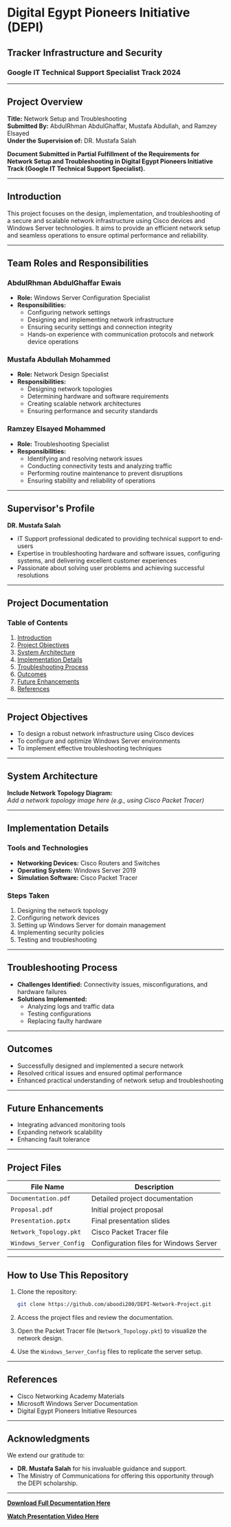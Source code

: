 # Digital Egypt Pioneers Initiative (DEPI)

## Tracker Infrastructure and Security

### Google IT Technical Support Specialist Track 2024

---

## Project Overview

**Title:** Network Setup and Troubleshooting  
**Submitted By:** AbdulRhman AbdulGhaffar, Mustafa Abdullah, and Ramzey Elsayed  
**Under the Supervision of:** DR. Mustafa Salah

**Document Submitted in Partial Fulfillment of the Requirements for Network Setup and Troubleshooting in Digital Egypt Pioneers Initiative Track (Google IT Technical Support Specialist).**

---

## Introduction

This project focuses on the design, implementation, and troubleshooting of a secure and scalable network infrastructure using Cisco devices and Windows Server technologies. It aims to provide an efficient network setup and seamless operations to ensure optimal performance and reliability.

---

## Team Roles and Responsibilities

### AbdulRhman AbdulGhaffar Ewais
- **Role:** Windows Server Configuration Specialist
- **Responsibilities:**
  - Configuring network settings
  - Designing and implementing network infrastructure
  - Ensuring security settings and connection integrity
  - Hands-on experience with communication protocols and network device operations

### Mustafa Abdullah Mohammed
- **Role:** Network Design Specialist
- **Responsibilities:**
  - Designing network topologies
  - Determining hardware and software requirements
  - Creating scalable network architectures
  - Ensuring performance and security standards

### Ramzey Elsayed Mohammed
- **Role:** Troubleshooting Specialist
- **Responsibilities:**
  - Identifying and resolving network issues
  - Conducting connectivity tests and analyzing traffic
  - Performing routine maintenance to prevent disruptions
  - Ensuring stability and reliability of operations

---

## Supervisor's Profile

**DR. Mustafa Salah**
- IT Support professional dedicated to providing technical support to end-users
- Expertise in troubleshooting hardware and software issues, configuring systems, and delivering excellent customer experiences
- Passionate about solving user problems and achieving successful resolutions

---

## Project Documentation

### Table of Contents
1. [Introduction](#introduction)
2. [Project Objectives](#project-objectives)
3. [System Architecture](#system-architecture)
4. [Implementation Details](#implementation-details)
5. [Troubleshooting Process](#troubleshooting-process)
6. [Outcomes](#outcomes)
7. [Future Enhancements](#future-enhancements)
8. [References](#references)

---

## Project Objectives
- To design a robust network infrastructure using Cisco devices
- To configure and optimize Windows Server environments
- To implement effective troubleshooting techniques

---

## System Architecture

**Include Network Topology Diagram:**  
*Add a network topology image here (e.g., using Cisco Packet Tracer)*

---

## Implementation Details

### Tools and Technologies
- **Networking Devices:** Cisco Routers and Switches
- **Operating System:** Windows Server 2019
- **Simulation Software:** Cisco Packet Tracer

### Steps Taken
1. Designing the network topology
2. Configuring network devices
3. Setting up Windows Server for domain management
4. Implementing security policies
5. Testing and troubleshooting

---

## Troubleshooting Process

- **Challenges Identified:** Connectivity issues, misconfigurations, and hardware failures
- **Solutions Implemented:**
  - Analyzing logs and traffic data
  - Testing configurations
  - Replacing faulty hardware

---

## Outcomes
- Successfully designed and implemented a secure network
- Resolved critical issues and ensured optimal performance
- Enhanced practical understanding of network setup and troubleshooting

---

## Future Enhancements
- Integrating advanced monitoring tools
- Expanding network scalability
- Enhancing fault tolerance

---

## Project Files

| File Name                  | Description                          |
|----------------------------|--------------------------------------|
| `Documentation.pdf`       | Detailed project documentation       |
| `Proposal.pdf`            | Initial project proposal             |
| `Presentation.pptx`       | Final presentation slides            |
| `Network_Topology.pkt`    | Cisco Packet Tracer file             |
| `Windows_Server_Config`   | Configuration files for Windows Server |

---

## How to Use This Repository

1. Clone the repository:
   ```bash
   git clone https://github.com/aboodi200/DEPI-Network-Project.git
   ```

2. Access the project files and review the documentation.

3. Open the Packet Tracer file (`Network_Topology.pkt`) to visualize the network design.

4. Use the `Windows_Server_Config` files to replicate the server setup.

---

## References
- Cisco Networking Academy Materials
- Microsoft Windows Server Documentation
- Digital Egypt Pioneers Initiative Resources

---

## Acknowledgments

We extend our gratitude to:
- **DR. Mustafa Salah** for his invaluable guidance and support.
- The Ministry of Communications for offering this opportunity through the DEPI scholarship.

---

**[Download Full Documentation Here](#)**

**[Watch Presentation Video Here](#)**
